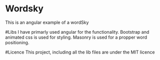 # Wordsky
This is an angular example of a wordSky

#Libs
I have primarly used angular for the functionality. 
Bootstrap and animated css is used for styling.
Masonry is used for a propper word positioning.

#Licence
This project, including all the lib files are under the MIT licence
